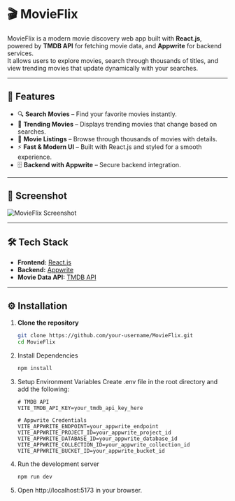 # 🎬 MovieFlix

MovieFlix is a modern movie discovery web app built with **React.js**, powered by **TMDB API** for fetching movie data, and **Appwrite** for backend services.  
It allows users to explore movies, search through thousands of titles, and view trending movies that update dynamically with your searches.

---

## 🚀 Features

- 🔍 **Search Movies** – Find your favorite movies instantly.
- 🎥 **Trending Movies** – Displays trending movies that change based on searches.
- 📑 **Movie Listings** – Browse through thousands of movies with details.
- ⚡ **Fast & Modern UI** – Built with React.js and styled for a smooth experience.
- 🗄️ **Backend with Appwrite** – Secure backend integration.

---

## 📸 Screenshot

![MovieFlix Screenshot](./assets/screenshot.png)

---

## 🛠️ Tech Stack

- **Frontend:** [React.js](https://react.dev/)
- **Backend:** [Appwrite](https://appwrite.io/)
- **Movie Data API:** [TMDB API](https://developer.themoviedb.org/)

---

## ⚙️ Installation

1. **Clone the repository**

   ```bash
   git clone https://github.com/your-username/MovieFlix.git
   cd MovieFlix
   ```

2. Install Dependencies

   ```bash
   npm install
   ```

3. Setup Environment Variables
   Create .env file in the root directory and add the following:

   ```env
   # TMDB API
   VITE_TMDB_API_KEY=your_tmdb_api_key_here

   # Appwrite Credentials
   VITE_APPWRITE_ENDPOINT=your_appwrite_endpoint
   VITE_APPWRITE_PROJECT_ID=your_appwrite_project_id
   VITE_APPWRITE_DATABASE_ID=your_appwrite_database_id
   VITE_APPWRITE_COLLECTION_ID=your_appwrite_collection_id
   VITE_APPWRITE_BUCKET_ID=your_appwrite_bucket_id

   ```

4. Run the development server
   ```bash
   npm run dev
   ```
5. Open http://localhost:5173 in your browser.
